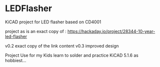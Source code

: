# LEDFlasher
KiCAD project for LED flasher based on CD4001

project as is an exact copy of : https://hackaday.io/project/28344-10-year-led-flasher

v0.2 exact copy of the link content
v0.3 improved design

Project Use for my Kids learn to solder and practice KiCAD 5.1.6 as hobbiest...
